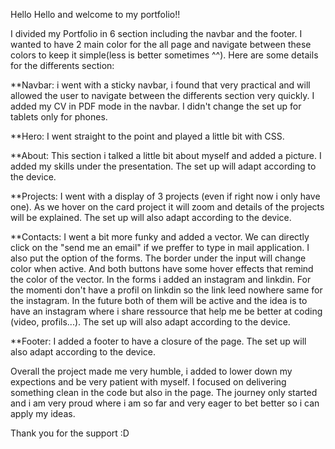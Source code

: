 Hello Hello and welcome to my portfolio!!

I divided my Portfolio in 6 section including the navbar and the footer. I wanted to have 2 main color for the all page and navigate between these colors to keep it simple(less is better sometimes ^^). Here are some details for the differents section: 
 
 **Navbar: i went with a sticky navbar, i found that very practical and will allowed the user to navigate between the differents section very quickly. I added my CV in PDF mode in the navbar. I didn't change the set up for tablets only for phones.

 **Hero: I went straight to the point and played a little bit with CSS.

 **About: This section i talked a little bit about myself and added a picture. I added my skills under the presentation. The set up will adapt according to the device.

 **Projects: I went with a display of 3 projects (even if right now i only have one). As we hover on the card project it will zoom and details of the projects will be explained. The set up will also adapt according to the device.

 **Contacts: I went a bit more funky and added a vector. We can directly click on the "send me an email" if we preffer to type in mail application. I also put the option of the forms. The border under the input will change color when active. And both buttons have some hover effects that remind the color of the vector. In the forms i added an instagram and linkdin. For the momenti don't have a profil on linkdin so the link leed nowhere same for the instagram. In the future both of them will be active and the idea is to have an instagram where i share ressource that help me be better at coding (video, profils...). The set up will also adapt according to the device.


 **Footer: I added a footer to have a closure of the page. The set up will also adapt according to the device.

 Overall the project made me very humble, i added to lower down my expections and be very patient with myself. I focused on delivering something clean in the code but also in the page. The journey only started and i am very proud where i am so far and very eager to bet better so i can apply my ideas.

 Thank you for the support :D 